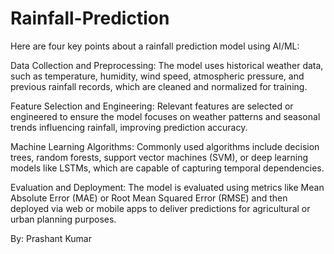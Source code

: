 # Rainfall-Prediction

Here are four key points about a rainfall prediction model using AI/ML:

Data Collection and Preprocessing: The model uses historical weather data, such as temperature, humidity, wind speed, atmospheric pressure, and previous rainfall records, which are cleaned and normalized for training.

Feature Selection and Engineering: Relevant features are selected or engineered to ensure the model focuses on weather patterns and seasonal trends influencing rainfall, improving prediction accuracy.

Machine Learning Algorithms: Commonly used algorithms include decision trees, random forests, support vector machines (SVM), or deep learning models like LSTMs, which are capable of capturing temporal dependencies.

Evaluation and Deployment: The model is evaluated using metrics like Mean Absolute Error (MAE) or Root Mean Squared Error (RMSE) and then deployed via web or mobile apps to deliver predictions for agricultural or urban planning purposes.

By: Prashant Kumar
